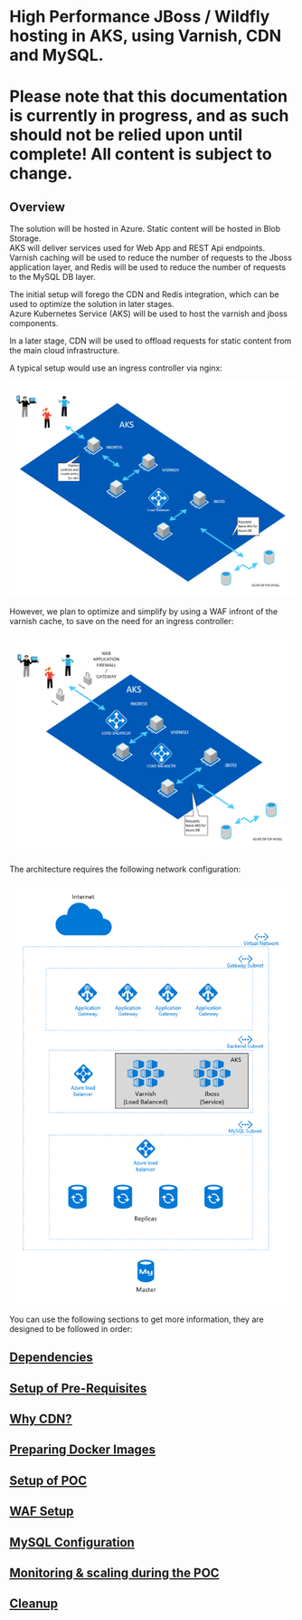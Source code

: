 # High Performance JBoss / Wildfly hosting in AKS, using Varnish, CDN and MySQL.

# Please note that this documentation is currently in progress, and as such should not be relied upon until complete! All content is subject to change.

## Overview

The solution will be hosted in Azure.
Static content will be hosted in Blob Storage.  
AKS will deliver services used for Web App and REST Api endpoints.  
Varnish caching will be used to reduce the number of requests to the Jboss application layer, and Redis will be used to reduce the number of requests to the MySQL DB layer.  
  
The initial setup will forego the CDN and Redis integration, which can be used to optimize the solution in later stages.  
Azure Kubernetes Service (AKS) will be used to host the varnish and jboss components.  

In a later stage, CDN will be used to offload requests for static content from the main cloud infrastructure.  

A typical setup would use an ingress controller via nginx:

![aks hierarchical overview](./images/aks_arc_overview.png)

However, we plan to optimize and simplify by using a WAF infront of the varnish cache, to save on the need for an ingress controller:

![aks hierarchical overview](./images/aks_arc_overview_2.png)

The architecture requires the following network configuration:

![solution network](./images/solution_networking_0.1.PNG)

You can use the following sections to get more information, they are designed to be followed in order:

## [Dependencies](./dependencies.md)

## [Setup of Pre-Requisites](pre-req_setup.md)

## [Why CDN?](why_cdn.md)

## [Preparing Docker Images](./docker_image_prep.md)

## [Setup of POC](poc_setup.md)

## [WAF Setup](waf_setup.md)

## [MySQL Configuration](./mysql_configuration.md)

## [Monitoring & scaling during the POC](monitoring_scaling.md)

## [Cleanup](./cleanup.md)


